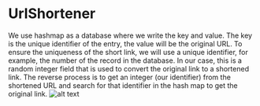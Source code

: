 # UrlShortener
We use hashmap as a database where we write the key and value. The key is the unique identifier of the entry, the value will be the original URL.
To ensure the uniqueness of the short link, we will use a unique identifier, for example, the number of the record in the database. In our case, this is a random integer field that is used to convert the original link to a shortened link.
The reverse process is to get an integer (our identifier) ​​from the shortened URL and search for that identifier in the hash map to get the original link.
![alt text](https://hackernoon.com/hn-images/1*zkdmskLWL8qj76A2rHWgDA.png)

